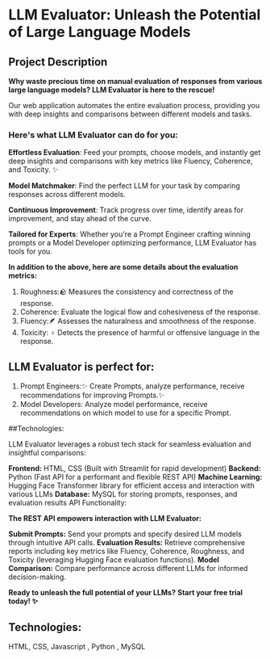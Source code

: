 # LLM Evaluator: Unleash the Potential of Large Language Models

## Project Description
**Why waste precious time on manual evaluation of responses from various large language models?
LLM Evaluator is here to the rescue!**

Our web application automates the entire evaluation process, providing you with deep insights and comparisons between different models and tasks.

### **Here's what LLM Evaluator can do for you:**

**Effortless Evaluation**: Feed your prompts, choose models, and instantly get deep insights and comparisons with key metrics like Fluency, Coherence, and Toxicity. ✨

**Model Matchmaker**: Find the perfect LLM for your task by comparing responses across different models.

**Continuous Improvement**: Track progress over time, identify areas for improvement, and stay ahead of the curve.

**Tailored for Experts**: Whether you're a Prompt Engineer crafting winning prompts or a Model Developer optimizing performance, LLM Evaluator has tools for you.

**In addition to the above, here are some details about the evaluation metrics:**
1. Roughness:🪨 Measures the consistency and correctness of the response.
2. Coherence: Evaluate the logical flow and cohesiveness of the response.
3. Fluency:🪶 Assesses the naturalness and smoothness of the response.
4. Toxicity: ‍♀️ Detects the presence of harmful or offensive language in the response.

## LLM Evaluator is perfect for:

1. Prompt Engineers:✨ Create Prompts, analyze performance, receive recommendations for improving Prompts.✨
2. Model Developers: Analyze model performance, receive recommendations on which model to use for a specific Prompt.

##Technologies:

LLM Evaluator leverages a robust tech stack for seamless evaluation and insightful comparisons:

**Frontend:** HTML, CSS (Built with Streamlit for rapid development)
**Backend:** Python (Fast API for a performant and flexible REST API)
**Machine Learning:** Hugging Face Transformer library for efficient access and interaction with various LLMs
**Database:** MySQL for storing prompts, responses, and evaluation results
API Functionality:

**The REST API empowers interaction with LLM Evaluator:**

**Submit Prompts:** Send your prompts and specify desired LLM models through intuitive API calls.
**Evaluation Results:** Retrieve comprehensive reports including key metrics like Fluency, Coherence, Roughness, and Toxicity (leveraging Hugging Face evaluation functions).
**Model Comparison:** Compare performance across different LLMs for informed decision-making.


**Ready to unleash the full potential of your LLMs?**
**Start your free trial today! ✨** 

## Technologies: 
HTML, CSS, Javascript , Python , MySQL

